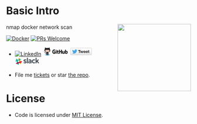 # Basic Intro
<a href="https://github.com/DennyZhang?tab=followers"><img align="right" width="200" height="183" src="https://www.dennyzhang.com/wp-content/uploads/denny/watermark/github.png" /></a>

nmap docker network scan

[![Docker](https://www.dennyzhang.com/wp-content/uploads/sns/docker.png)](https://hub.docker.com/r/denny/nmap-scan-docker/) [![PRs Welcome](https://img.shields.io/badge/PRs-welcome-brightgreen.svg)](http://makeapullrequest.com)

- [![LinkedIn](https://www.dennyzhang.com/wp-content/uploads/sns/linkedin.png)](https://www.linkedin.com/in/dennyzhang001) [![Github](https://raw.githubusercontent.com/USDevOps/mywechat-slack-group/master/images/github.png)](https://github.com/DennyZhang) [![Twitter](https://raw.githubusercontent.com/USDevOps/mywechat-slack-group/master/images/twitter.png)](https://twitter.com/dennyzhang001) [![Slack](https://raw.githubusercontent.com/USDevOps/mywechat-slack-group/master/images/slack.png)](https://goo.gl/ozDDyL)

- File me [tickets](https://github.com/DennyZhang/nmap-scan-docker/issues) or star [the repo](https://github.com/DennyZhang/nmap-scan-docker).

# License
- Code is licensed under [MIT License](https://www.dennyzhang.com/wp-content/mit_license.txt).
